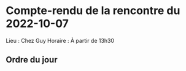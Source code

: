# Compte-rendu de la rencontre du 2022-10-07
Lieu :    Chez Guy
Horaire : À partir de 13h30
## Ordre du jour
